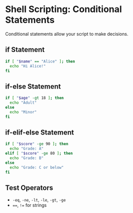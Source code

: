 # Shell Scripting: Conditional Statements

Conditional statements allow your script to make decisions.

## if Statement

```bash
if [ "$name" == "Alice" ]; then
  echo "Hi Alice!"
fi
```

## if-else Statement

```bash
if [ "$age" -gt 18 ]; then
  echo "Adult"
else
  echo "Minor"
fi
```

## if-elif-else Statement

```bash
if [ "$score" -ge 90 ]; then
  echo "Grade: A"
elif [ "$score" -ge 80 ]; then
  echo "Grade: B"
else
  echo "Grade: C or below"
fi
```

## Test Operators

- `-eq`, `-ne`, `-lt`, `-le`, `-gt`, `-ge`
- `==`, `!=` for strings
